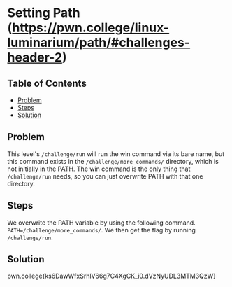 # Setting Path (https://pwn.college/linux-luminarium/path/#challenges-header-2)

## Table of Contents

- [Problem](#Problem)
- [Steps](#Steps)
- [Solution](#Solution)

## Problem

This level's `/challenge/run` will run the win command via its bare name, but this command exists in the `/challenge/more_commands/` directory, which is not initially in the PATH. The win command is the only thing that `/challenge/run` needs, so you can just overwrite PATH with that one directory.

## Steps

We overwrite the PATH variable by using the following command. `PATH=/challenge/more_commands/`. We then get the flag by running `/challenge/run`.

## Solution

pwn.college{ks6DawWfxSrhlV66g7C4XgCK_i0.dVzNyUDL3MTM3QzW}
